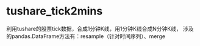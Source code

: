 # tushare_tick2mins
利用tushare的股票tick数据，合成1分钟K线，用1分钟K线合成N分钟K线，
涉及的pandas.DataFrame方法有：resample（针对时间序列）、merge
